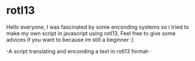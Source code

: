 # rotl13
Hello everyone,
I was fascinated by some enconding systems so i tried to make my own script in javascript using rotl13,
Feel free to give some advices if you want to because im still a beginner :)

-A script translating and enconding a text in rotl13 format-
